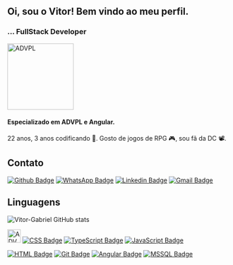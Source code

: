 ## Oi, sou o Vitor! Bem vindo ao meu perfil. 


### ... FullStack Developer
<img src="https://drive.google.com/uc?export=view&id=1fmj0fppDbcrZYnwGhT-eqX1L2TnTA-UA" alt="ADVPL" style="width: 150px; max-width: 100%; height: auto"></img> 
#### Especializado em ADVPL e Angular.

22 anos, 3 anos codificando 🧐.
Gosto de jogos de RPG 🎮, sou fã da DC 📽.

## Contato

[![Github Badge](https://img.shields.io/badge/GitHub-100000?style=for-the-badge&logo=github&logoColor=white&link=https://github.com/vitor-gabriel)](https://github.com/vitor-gabriel)
[![WhatsApp Badge](https://img.shields.io/badge/WhatsApp-25D366?style=for-the-badge&logo=whatsapp&logoColor=white&link=https://linkwhats.app/917e8f)](https://linkwhats.app/917e8f)
[![Linkedin Badge](https://img.shields.io/badge/LinkedIn-0077B5?style=for-the-badge&logo=linkedin&logoColor=white&link=https://www.linkedin.com/in/vitor-gabriell/)](https://www.linkedin.com/in/vitor-gabriell/)
[![Gmail Badge](https://img.shields.io/badge/Gmail-D14836?style=for-the-badge&logo=gmail&logoColor=white&link=mailto:gabrijac57@gmail.com)](mailto:gabrijac57@gmail.com)

## Linguagens
![Vitor-Gabriel GitHub stats](https://github-readme-stats.vercel.app/api?username=vitor-gabriel&show_icons=true&theme=highcontrast)

<img src="https://drive.google.com/uc?export=view&id=1johfxe_UkSwv6BwY_DOeRLAEjR39637g" alt="ADVPL" style="width: 30px; max-width: 100%; height: auto"></img>
[![CSS Badge](https://img.shields.io/badge/CSS3-1572B6?style=for-the-badge&logo=css3&logoColor=white)](#)
[![TypeScript Badge](https://img.shields.io/badge/TypeScript-007ACC?style=for-the-badge&logo=typescript&logoColor=white)](#)
[![JavaScript Badge](https://img.shields.io/badge/JavaScript-323330?style=for-the-badge&logo=javascript&logoColor=F7DF1E)](#)


[![HTML Badge](https://img.shields.io/badge/HTML5-E34F26?style=for-the-badge&logo=html5&logoColor=white)](#)
[![Git Badge](https://img.shields.io/badge/Git-F05032?style=for-the-badge&logo=git&logoColor=white)](#)
[![Angular Badge](https://img.shields.io/badge/Angular-DD0031?style=for-the-badge&logo=angular&logoColor=white)](#)
[![MSSQL Badge](https://img.shields.io/badge/Microsoft%20SQL%20Server-CC2927?style=for-the-badge&logo=microsoft%20sql%20server&logoColor=white)](#)
